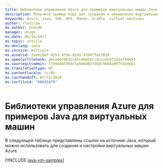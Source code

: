 ```yaml
---
title: Библиотеки управления Azure для примеров виртуальных машин Java
description: Получите пример кода для создания и обновления виртуальных машин Azure с помощью библиотек управления Azure для Java.
keywords: Azure, Java, SDK, API, Maven, Gradle, virtual machines
author: rloutlaw
ms.author: brendm
manager: douge
ms.date: 04/16/2017
ms.topic: article
ms.devlang: java
ms.service: multiple
ms.assetid: 1eeb166f-8253-4fde-82d2-43997fda7819
ms.openlocfilehash: a61e0b29b33c45c9b01bccdcc2ae3f2d2af94e93
ms.sourcegitcommit: f799dd4590dc5a5e646d7d50c9604a9975dadeb1
ms.translationtype: HT
ms.contentlocale: ru-RU
ms.lasthandoff: 07/31/2019
ms.locfileid: "68691879"
---
```

# <a name="azure-management-libraries-for-java-samples-for-virtual-machines"></a>Библиотеки управления Azure для примеров Java для виртуальных машин

В следующей таблице представлены ссылки на источник Java, который можно использовать для создания и настройки виртуальных машин Azure.

[!INCLUDE [java-vm-samples](includes/java-vm-samples.md)]